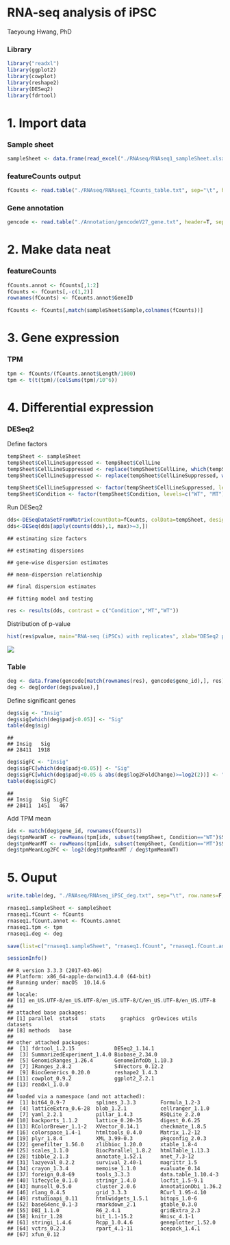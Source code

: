RNA-seq analysis of iPSC
================
Taeyoung Hwang, PhD

### Library

``` r
library("readxl")
library(ggplot2)
library(cowplot)
library(reshape2)
library(DESeq2)
library(fdrtool)
```

# 1\. Import data

### Sample sheet

``` r
sampleSheet <- data.frame(read_excel("./RNAseq/RNAseq1_sampleSheet.xlsx"))
```

### featureCounts output

``` r
fCounts <- read.table("./RNAseq/RNAseq1_fCounts_table.txt", sep="\t", header=T, stringsAsFactors=F)
```

### Gene annotation

``` r
gencode <- read.table("./Annotation/gencodeV27_gene.txt", header=T, sep="\t", stringsAsFactors = F)
```

# 2\. Make data neat

### featureCounts

``` r
fCounts.annot <- fCounts[,1:2]
fCounts <- fCounts[,-c(1,2)]
rownames(fCounts) <- fCounts.annot$GeneID

fCounts <- fCounts[,match(sampleSheet$Sample,colnames(fCounts))]
```

# 3\. Gene expression

### TPM

``` r
tpm <- fCounts/(fCounts.annot$Length/1000)
tpm <- t(t(tpm)/(colSums(tpm)/10^6))
```

# 4\. Differential expression

### DESeq2

Define factors

``` r
tempSheet <- sampleSheet
tempSheet$CellLineSuppressed <- tempSheet$CellLine
tempSheet$CellLineSuppressed <- replace(tempSheet$CellLine, which(tempSheet$CellLine=="WT-A" | tempSheet$CellLine=="MT-A"), 1)
tempSheet$CellLineSuppressed <- replace(tempSheet$CellLineSuppressed, which(tempSheet$CellLine=="WT-B" | tempSheet$CellLine=="MT-B"), 2)

tempSheet$CellLineSuppressed <- factor(tempSheet$CellLineSuppressed, levels=c("1", "2"))
tempSheet$Condition <- factor(tempSheet$Condition, levels=c("WT", "MT"))
```

Run
DESeq2

``` r
dds<-DESeqDataSetFromMatrix(countData=fCounts, colData=tempSheet, design= ~ Condition + Condition:CellLineSuppressed)
dds<-DESeq(dds[apply(counts(dds),1, max)>=3,])
```

    ## estimating size factors

    ## estimating dispersions

    ## gene-wise dispersion estimates

    ## mean-dispersion relationship

    ## final dispersion estimates

    ## fitting model and testing

``` r
res <- results(dds, contrast = c("Condition","MT","WT"))
```

Distribution of
p-value

``` r
hist(res$pvalue, main="RNA-seq (iPSCs) with replicates", xlab="DESeq2 pvalue")
```

![](RNAseq_iPSC_files/figure-gfm/unnamed-chunk-9-1.png)<!-- -->

### Table

``` r
deg <- data.frame(gencode[match(rownames(res), gencode$gene_id),], res)
deg <- deg[order(deg$pvalue),]
```

Define significant genes

``` r
deg$sig <- "Insig"
deg$sig[which(deg$padj<0.05)] <- "Sig"
table(deg$sig)
```

    ## 
    ## Insig   Sig 
    ## 28411  1918

``` r
deg$sigFC <- "Insig"
deg$sigFC[which(deg$padj<0.05)] <- "Sig"
deg$sigFC[which(deg$padj<0.05 & abs(deg$log2FoldChange)>=log2(2))] <- "SigFC"
table(deg$sigFC)
```

    ## 
    ## Insig   Sig SigFC 
    ## 28411  1451   467

Add TPM mean

``` r
idx <- match(deg$gene_id, rownames(fCounts))
deg$tpmMeanWT <- rowMeans(tpm[idx, subset(tempSheet, Condition=="WT")$Sample])
deg$tpmMeanMT <- rowMeans(tpm[idx, subset(tempSheet, Condition=="MT")$Sample])
deg$tpmMeanLog2FC <- log2(deg$tpmMeanMT / deg$tpmMeanWT)
```

# 5\. Ouput

``` r
write.table(deg, "./RNAseq/RNAseq_iPSC_deg.txt", sep="\t", row.names=F, col.names=T, quote=F)
```

``` r
rnaseq1.sampleSheet <- sampleSheet
rnaseq1.fCount <- fCounts
rnaseq1.fCount.annot <- fCounts.annot
rnaseq1.tpm <- tpm
rnaseq1.deg <- deg

save(list=c("rnaseq1.sampleSheet", "rnaseq1.fCount", "rnaseq1.fCount.annot", "rnaseq1.tpm", "rnaseq1.deg"), file="./RNAseq/RNAseq1_deg.Rdata")
```

``` r
sessionInfo()
```

    ## R version 3.3.3 (2017-03-06)
    ## Platform: x86_64-apple-darwin13.4.0 (64-bit)
    ## Running under: macOS  10.14.6
    ## 
    ## locale:
    ## [1] en_US.UTF-8/en_US.UTF-8/en_US.UTF-8/C/en_US.UTF-8/en_US.UTF-8
    ## 
    ## attached base packages:
    ## [1] parallel  stats4    stats     graphics  grDevices utils     datasets 
    ## [8] methods   base     
    ## 
    ## other attached packages:
    ##  [1] fdrtool_1.2.15             DESeq2_1.14.1             
    ##  [3] SummarizedExperiment_1.4.0 Biobase_2.34.0            
    ##  [5] GenomicRanges_1.26.4       GenomeInfoDb_1.10.3       
    ##  [7] IRanges_2.8.2              S4Vectors_0.12.2          
    ##  [9] BiocGenerics_0.20.0        reshape2_1.4.3            
    ## [11] cowplot_0.9.2              ggplot2_2.2.1             
    ## [13] readxl_1.0.0              
    ## 
    ## loaded via a namespace (and not attached):
    ##  [1] bit64_0.9-7          splines_3.3.3        Formula_1.2-3       
    ##  [4] latticeExtra_0.6-28  blob_1.2.1           cellranger_1.1.0    
    ##  [7] yaml_2.2.1           pillar_1.4.3         RSQLite_2.2.0       
    ## [10] backports_1.1.2      lattice_0.20-35      digest_0.6.25       
    ## [13] RColorBrewer_1.1-2   XVector_0.14.1       checkmate_1.8.5     
    ## [16] colorspace_1.4-1     htmltools_0.4.0      Matrix_1.2-12       
    ## [19] plyr_1.8.4           XML_3.99-0.3         pkgconfig_2.0.3     
    ## [22] genefilter_1.56.0    zlibbioc_1.20.0      xtable_1.8-4        
    ## [25] scales_1.1.0         BiocParallel_1.8.2   htmlTable_1.13.3    
    ## [28] tibble_2.1.3         annotate_1.52.1      nnet_7.3-12         
    ## [31] lazyeval_0.2.2       survival_2.40-1      magrittr_1.5        
    ## [34] crayon_1.3.4         memoise_1.1.0        evaluate_0.14       
    ## [37] foreign_0.8-69       tools_3.3.3          data.table_1.10.4-3 
    ## [40] lifecycle_0.1.0      stringr_1.4.0        locfit_1.5-9.1      
    ## [43] munsell_0.5.0        cluster_2.0.6        AnnotationDbi_1.36.2
    ## [46] rlang_0.4.5          grid_3.3.3           RCurl_1.95-4.10     
    ## [49] rstudioapi_0.11      htmlwidgets_1.5.1    bitops_1.0-6        
    ## [52] base64enc_0.1-3      rmarkdown_2.1        gtable_0.3.0        
    ## [55] DBI_1.1.0            R6_2.4.1             gridExtra_2.3       
    ## [58] knitr_1.28           bit_1.1-15.2         Hmisc_4.1-1         
    ## [61] stringi_1.4.6        Rcpp_1.0.4.6         geneplotter_1.52.0  
    ## [64] vctrs_0.2.3          rpart_4.1-11         acepack_1.4.1       
    ## [67] xfun_0.12

